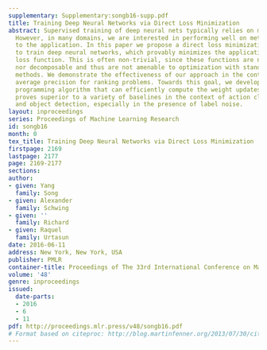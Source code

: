```yaml
---
supplementary: Supplementary:songb16-supp.pdf
title: Training Deep Neural Networks via Direct Loss Minimization
abstract: Supervised training of deep neural nets typically relies on minimizing cross-entropy.
  However, in many domains, we are interested in performing well on metrics specific
  to the application. In this paper we propose a direct loss minimization approach
  to train deep neural networks, which provably minimizes the application-specific
  loss function. This is often non-trivial, since these functions are neither smooth
  nor decomposable and thus are not amenable to optimization with standard gradient-based
  methods. We demonstrate the effectiveness of our approach in the context of maximizing
  average precision for ranking problems. Towards this goal, we develop a novel dynamic
  programming algorithm that can efficiently compute the weight updates. Our approach
  proves superior to a variety of baselines in the context of action classification
  and object detection, especially in the presence of label noise.
layout: inproceedings
series: Proceedings of Machine Learning Research
id: songb16
month: 0
tex_title: Training Deep Neural Networks via Direct Loss Minimization
firstpage: 2169
lastpage: 2177
page: 2169-2177
sections: 
author:
- given: Yang
  family: Song
- given: Alexander
  family: Schwing
- given: ''
  family: Richard
- given: Raquel
  family: Urtasun
date: 2016-06-11
address: New York, New York, USA
publisher: PMLR
container-title: Proceedings of The 33rd International Conference on Machine Learning
volume: '48'
genre: inproceedings
issued:
  date-parts:
  - 2016
  - 6
  - 11
pdf: http://proceedings.mlr.press/v48/songb16.pdf
# Format based on citeproc: http://blog.martinfenner.org/2013/07/30/citeproc-yaml-for-bibliographies/
---
```

